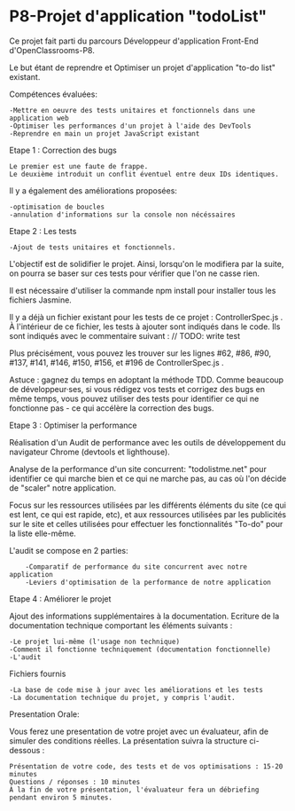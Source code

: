 # P8-Projet d'application "todoList" 
Ce projet fait parti du parcours Développeur d'application Front-End d'OpenClassrooms-P8.

Le but étant de reprendre et Optimiser un projet d'application "to-do list" existant.

Compétences évaluées:

    -Mettre en oeuvre des tests unitaires et fonctionnels dans une application web
    -Optimiser les performances d'un projet à l'aide des DevTools
    -Reprendre en main un projet JavaScript existant

Etape 1 : Correction des bugs

    Le premier est une faute de frappe.
    Le deuxième introduit un conflit éventuel entre deux IDs identiques.

Il y a également des améliorations proposées: 

    -optimisation de boucles 
    -annulation d'informations sur la console non nécéssaires

Etape 2 : Les tests

    -Ajout de tests unitaires et fonctionnels. 
L'objectif est de solidifier le projet. Ainsi, lorsqu'on le modifiera par la suite, 
on pourra se baser sur ces tests pour vérifier que l'on ne casse rien.

Il est nécessaire d'utiliser la commande  npm install  pour installer tous les fichiers Jasmine.

Il y a déjà un fichier existant pour les tests de ce projet :  ControllerSpec.js .  
À l'intérieur de ce fichier, les tests à ajouter sont indiqués dans le code. Ils sont indiqués avec le commentaire suivant :
// TODO: write test

Plus précisément, vous pouvez les trouver sur les lignes #62, #86, #90, #137, #141, #146, #150, #156, et #196 de  ControllerSpec.js .

Astuce : gagnez du temps en adoptant la méthode TDD. Comme beaucoup de développeur·ses, si vous rédigez vos tests et corrigez des bugs
en même temps, vous pouvez utiliser des tests pour identifier ce qui ne fonctionne pas - ce qui accélère la correction des bugs.

Etape 3 : Optimiser la performance

Réalisation d'un Audit de performance avec les outils de développement du navigateur Chrome (devtools et lighthouse).

Analyse de la performance d'un site concurrent: "todolistme.net" pour identifier ce qui marche bien et ce qui ne marche pas, 
au cas où l'on décide de "scaler" notre application.

Focus sur les ressources utilisées par les différents éléments du site (ce qui est lent, ce qui est rapide, etc),
et aux ressources utilisées par les publicités sur le site et celles utilisées pour effectuer les fonctionnalités 
"To-do" pour la liste elle-même.

L'audit se compose en 2 parties:

        -Comparatif de performance du site concurrent avec notre application 
        -Leviers d'optimisation de la performance de notre application

Etape 4 : Améliorer le projet

Ajout des informations supplémentaires à la documentation.
Ecriture de la documentation technique comportant les éléments suivants :

    -Le projet lui-même (l'usage non technique)
    -Comment il fonctionne techniquement (documentation fonctionnelle)
    -L'audit

Fichiers fournis

    -La base de code mise à jour avec les améliorations et les tests
    -La documentation technique du projet, y compris l'audit.

 
Presentation Orale:

Vous ferez une presentation de votre projet avec un évaluateur, afin de simuler des conditions réelles.
La présentation suivra la structure ci-dessous :

    Présentation de votre code, des tests et de vos optimisations : 15-20 minutes
    Questions / réponses : 10 minutes
    À la fin de votre présentation, l'évaluateur fera un débriefing pendant environ 5 minutes.

